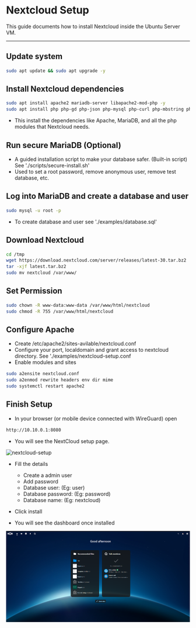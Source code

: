 # Nextcloud Setup

This guide documents how to install Nextcloud inside the Ubuntu Server VM.

---

## Update system

```bash
sudo apt update && sudo apt upgrade -y
```

## Install Nextcloud dependencies

```bash
sudo apt install apache2 mariadb-server libapache2-mod-php -y
sudo apt install php php-gd php-json php-mysql php-curl php-mbstring php-intl php-xml php-zip php-bz2 php-bcmath -y
```
- This install the dependencies like Apache, MariaDB, and all the php modules that Nextcloud needs.

## Run secure MariaDB (Optional)
- A guided installation script to make your database safer. (Built-in script) See './scripts/secure-install.sh'
- Used to set a root password, remove anonymous user, remove test database, etc.

## Log into MariaDB and create a database and user

```bash
sudo mysql -u root -p
```
- To create database and user see './examples/database.sql'

## Download Nextcloud

```bash
cd /tmp
wget https://download.nextcloud.com/server/releases/latest-30.tar.bz2
tar -xjf latest.tar.bz2
sudo mv nextcloud /var/www/
```

## Set Permission

```bash
sudo chown -R www-data:www-data /var/www/html/nextcloud
sudo chmod -R 755 /var/www/html/nextcloud
```

## Configure Apache

- Create /etc/apache2/sites-avilable/nextcloud.conf
- Configure your port, localdomain and grant access to nextcloud directory. See './examples/nextcloud-setup.conf
- Enable modules and sites

```bash
sudo a2ensite nextcloud.conf
sudo a2enmod rewrite headers env dir mime
sudo systemctl restart apache2
```

## Finish Setup

- In your browser (or mobile device connected with WireGuard) open

```bash
http://10.10.0.1:8080
```
- You will see the NextCloud setup page.

![nextcloud-setup](https://raw.githubusercontent.com/Sharethefile/Ubuntu-virtualbox-lab/main/screenshots/nexcloud-login.png)

- Fill the details
    - Create a admin user
    - Add password
    - Database user: (Eg: user)
    - Database password: (Eg: password)
    - Database name: (Eg: nextcloud)

- Click install
- You will see the dashboard once installed

![nextcloud-dashboard](https://raw.githubusercontent.com/Sharethefile/Ubuntu-virtualbox-lab/main/screenshots/nextcloud-dashboard.png)